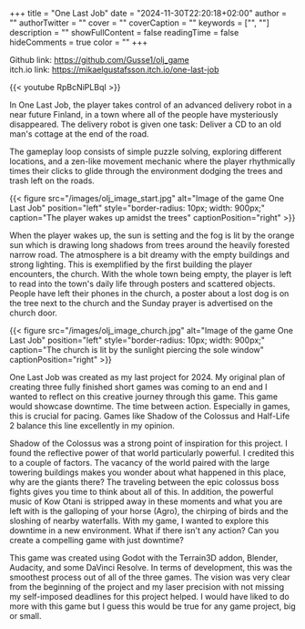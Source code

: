 +++
title = "One Last Job"
date = "2024-11-30T22:20:18+02:00"
author = ""
authorTwitter = ""
cover = ""
coverCaption = ""
keywords = ["", ""]
description = ""
showFullContent = false
readingTime = false
hideComments = true
color = ""
+++

Github link: https://github.com/Gusse1/olj_game  
itch.io link: https://mikaelgustafsson.itch.io/one-last-job  

{{< youtube RpBcNiPLBqI >}}

In One Last Job, the player takes control of an advanced delivery robot in a near future Finland, in a town where all of the people have mysteriously disappeared. The delivery robot is given one task: Deliver a CD to an old man's cottage at the end of the road.

The gameplay loop consists of simple puzzle solving, exploring different locations, and a zen-like movement mechanic where the player rhythmically times their clicks to glide through the environment dodging the trees and trash left on the roads.

{{< figure src="/images/olj_image_start.jpg" alt="Image of the game One Last Job" position="left" style="border-radius: 10px; width: 900px;" caption="The player wakes up amidst the trees" captionPosition="right" >}}

When the player wakes up, the sun is setting and the fog is lit by the orange sun which is drawing long shadows from trees around the heavily forested narrow road. The atmosphere is a bit dreamy with the empty buildings and strong lighting. This is exemplified by the first building the player encounters, the church. With the whole town being empty, the player is left to read into the town's daily life through posters and scattered objects. People have left their phones in the church, a poster about a lost dog is on the tree next to the church and the Sunday prayer is advertised on the church door.

{{< figure src="/images/olj_image_church.jpg" alt="Image of the game One Last Job" position="left" style="border-radius: 10px; width: 900px;" caption="The church is lit by the sunlight piercing the sole window" captionPosition="right" >}}

One Last Job was created as my last project for 2024. My original plan of creating three fully finished short games was coming to an end and I wanted to reflect on this creative journey through this game. This game would showcase downtime. The time between action. Especially in games, this is crucial for pacing. Games like Shadow of the Colossus and Half-Life 2 balance this line excellently in my opinion.

Shadow of the Colossus was a strong point of inspiration for this project. I found the reflective power of that world particularly powerful. I credited this to a couple of factors. The vacancy of the world paired with the large towering buildings makes you wonder about what happened in this place, why are the giants there? The traveling between the epic colossus boss fights gives you time to think about all of this. In addition, the powerful music of Kow Otani is stripped away in these moments and what you are left with is the galloping of your horse (Agro), the chirping of birds and the sloshing of nearby waterfalls. With my game, I wanted to explore this downtime in a new environment. What if there isn't any action? Can you create a compelling game with just downtime?

This game was created using Godot with the Terrain3D addon, Blender, Audacity, and some DaVinci Resolve. In terms of development, this was the smoothest process out of all of the three games. The vision was very clear from the beginning of the project and my laser precision with not missing my self-imposed deadlines for this project helped. I would have liked to do more with this game but I guess this would be true for any game project, big or small.